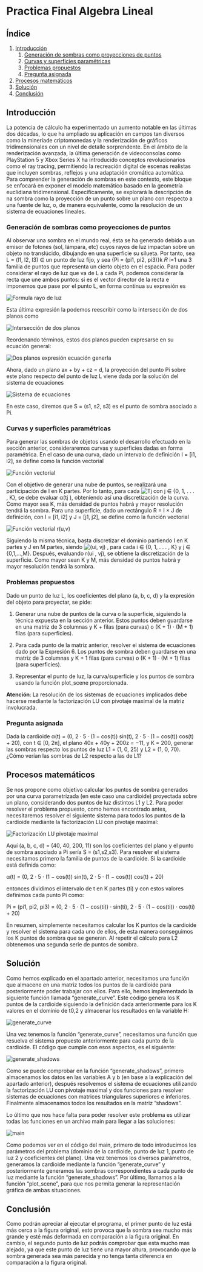 # Practica Final Algebra Lineal

## Índice
1. [Introducción](#introducción)
    1. [Generación de sombras como proyecciones de puntos](#generación-de-sombras-como-proyecciones-de-puntos)
    2. [Curvas y superficies paramétricas](#curvas-y-superficies-paramétricas)
    3. [Problemas propuestos](#problemas-propuestos)
    4. [Pregunta asignada](#pregunta-asignada) 
2. [Procesos matemáticos](#procesos-matemáticos)
3. [Solución](#solución)
4. [Conclusión](#conclusión)

## Introducción

La potencia de cálculo ha experimentado un aumento notable en las últimas dos décadas, lo que ha ampliado su aplicación en campos tan diversos como la mineríade criptomonedas y la renderización de gráficos tridimensionales con un nivel de detalle sorprendente. En el ámbito de la renderización avanzada, la última generación de videoconsolas como PlayStation 5 y Xbox Series X ha introducido conceptos revolucionarios como el ray tracing, permitiendo la recreación digital de escenas realistas que incluyen sombras, reflejos y una adaptación cromática automática.
Para comprender la generación de sombras en este contexto, este bloque se enfocará en exponer el modelo matemático basado en la geometría euclidiana tridimensional. Específicamente, se explorará la descripción de  na sombra como la proyección de un punto sobre un plano con respecto a una fuente de luz, o, de manera equivalente, como la resolución de un sistema de ecuaciones lineales.

### Generación de sombras como proyecciones de puntos

Al observar una sombra en el mundo real, ésta se ha generado debido a un emisor de fotones (sol, lámpara, etc) cuyos rayos de luz impactan sobre un objeto no translúcido, dibujando en una superficie su silueta.
Por tanto, sea L = (l1, l2, l3) ∈ un punto de luz fijo, y sea {Pi = (pi1, pi2, pi3)}k 𝑅 i=1 una
3 familia de puntos que representa un cierto objeto en el espacio. Para poder considerar el rayo de luz que va de L a cada Pi, podemos considerar la recta que une ambos puntos: si es el vector director de la recta e imponemos que pase por el punto L, en forma continua su expresión es

![Formula rayo de luz](./img/formula_rayo_de_luz.jpg)

Esta última expresión la podemos reescribir como la intersección de dos planos como

![Intersección de dos planos](./img/intersección_de_dos_planos.jpg)

Reordenando términos, estos dos planos pueden expresarse en su ecuación general:

![Dos planos expresión ecuación generla](./img/dos_planos_expresion_ecuacion_general.jpg)

Ahora, dado un plano ax + by + cz = d, la proyección del punto Pi sobre este plano respecto del punto de luz L viene dada por la solución del sistema de ecuaciones

![Sistema de ecuaciones](./img/sistema_de_ecuaciones.jpg)

En este caso, diremos que S = (s1, s2, s3) es el punto de sombra asociado a Pi.

### Curvas y superficies paramétricas

Para generar las sombras de objetos usando el desarrollo efectuado en la sección anterior, consideraremos curvas y superficies dadas en forma paramétrica. En el caso de una curva, dado un intervalo de definición I = [i1, i2], se define como la función vectorial 

![Función vectorial](./img/funcion_vectorial.jpg)

Con el objetivo de generar una nube de puntos, se realizará una participación de I en K partes. Por lo tanto, para cada ![Tj](./img/tj.jpg) con j ∈ {0, 1, . . . , K}, se debe evaluar α(tj ), obteniendo así una discretización de la curva. Como mayor sea K, más densidad de puntos habrá y  mayor resolución tendrá la sombra. Para una superficie, dado un rectángulo R = I × J de definición, con I = [i1, i2] y J = [j1, j2], se define como la función vectorial

![Función vectorial r(u,v)](./img/funcion_vectorial_r(u,v).jpg)

Siguiendo la misma técnica, basta discretizar el dominio partiendo I en K partes y J en M partes, siendo ![(ui, vj)](./img/(ui,%20vj).jpg) , para cada i ∈ {0, 1, . . . , K} y j ∈ {0,1,…,M}. Después, evaluando r(ui , vj), se obtiene la discretización de la superficie. Como mayor sean K y M, más densidad de puntos habrá y mayor resolución tendrá la sombra.

### Problemas propuestos

Dado un punto de luz L, los coeficientes del plano (a, b, c, d) y la expresión del objeto para proyectar, se pide:

1. Generar una nube de puntos de la curva o la superficie, siguiendo la técnica expuesta en la sección anterior. Estos puntos deben guardarse en una matriz de 3 columnas y K + filas (para curvas) o (K + 1) · (M + 1) filas (para superficies). 

2. Para cada punto de la matriz anterior, resolver el sistema de ecuaciones dado por la Expresión 6. Los puntos de sombra deben guardarse en una matriz de 3 columnas y K + 1 filas (para curvas) o (K + 1) · (M + 1) filas (para superficies). 

3. Representar el punto de luz, la curva/superficie y los puntos de sombra usando la función plot_scene proporcionada. 

**Atención**: La resolución de los sistemas de ecuaciones implicados debe hacerse mediante la factorización LU con pivotaje maximal de la matriz involucrada. 

### Pregunta asignada

Dada la cardioide α(t) = (0, 2 · 5 · (1 − cos(t)) sin(t), 2 · 5 · (1 − cos(t)) cos(t) + 20), con t ∈ [0, 2π], el plano 40x + 40y + 200z = −11, y K = 200, generar las sombras respecto los puntos de luz L1 = (1, 0, 25) y L2 = (1, 0, 70). ¿Cómo verían las sombras de L2 respecto a las de L1?


## Procesos matemáticos

Se nos propone como objetivo calcular los puntos de sombra generados por una curva parametrizada (en este caso una cardioide) proyectada sobre un plano, considerando dos puntos de luz distintos L1 y L2. Para poder resolver el problema propuesto, como hemos encontrado antes, necesitaremos resolver el siguiente sistema para todos los puntos de la cardioide mediante la factorización LU con pivotaje maximal:

![Factorización LU pivotaje maximal](./img/factoriazaciónLUpivotaje_maximal.jpg)

Aquí (a, b, c, d) = (40, 40, 200, 11) son los coeficientes del plano y el punto de sombra asociado a Pi sería S = (s1,s2,s3). Para resolver el sistema necesitamos primero la familia de puntos de la cardioide. Si la cardioide está definida como:

α(t) = (0, 2 · 5 · (1 − cos(t)) sin(t), 2 · 5 · (1 − cos(t)) cos(t) + 20)

entonces dividimos el intervalo de t en K partes (ti) y con estos valores definimos cada punto Pi como:

Pi​ = (pi1, pi2​, pi3​) = (0, 2 ⋅ 5 ⋅ (1 − cos(ti​)) ⋅ sin(ti​), 2 ⋅ 5 ⋅ (1 − cos(ti​)) ⋅ cos(ti​) + 20)

En resumen, simplemente necesitamos calcular los K puntos de la cardioide y resolver el sistema para cada uno de ellos, de esta manera conseguimos los K puntos de sombra que se generan. Al repetir el cálculo para L2 obtenemos una segunda serie de puntos de sombra.


## Solución

Como hemos explicado en el apartado anterior, necesitamos una función que almacene en una matriz todos los puntos de la cardioide para posteriormente poder trabajar con ellos. Para ello, hemos implementado la siguiente función llamada “generate_curve”. Este código genera los  K puntos de la cardioide siguiendo la definición dada anteriormente para los K valores en el dominio de t0,2 y almacenar los resultados en la variable H:

![generate_curve](./img/generate_curve.jpg)

Una vez tenemos la función “generate_curve”, necesitamos una función que resuelva el sistema propuesto anteriormente para cada punto de la cardioide. El código que cumple con esos aspectos, es el siguiente:

![generate_shadows](./img/generate_shadows.jpg)

Como se puede comprobar en la función “generate_shadows”, primero almacenamos los datos en las variables A y b (en base a la explicación del apartado anterior), después resolvemos el sistema de ecuaciones utilizando la factorización LU con pivotaje maximal y dos funciones para resolver sistemas de ecuaciones con matrices triangulares superiores e inferiores. Finalmente almacenamos todos los resultados en la matriz ”shadows”.

Lo último que nos hace falta para poder resolver este problema es utilizar todas las funciones en un archivo main para llegar a las soluciones:

![main](./img/main.jpg)

Como podemos ver en el código del main, primero de todo introducimos los parámetros del problema (dominio de la cardioide, punto de luz 1, punto de luz 2 y coeficientes del plano). Una vez tenemos los diversos parámetros, generamos la cardioide mediante la función “generate_curve” y posteriormente generamos las sombras correspondientes a cada punto de luz mediante la función “generate_shadows”. 
Por último, llamamos a la función “plot_scene”, para que nos permita generar la representación gráfica de ambas situaciones. 


## Conclusión

Como podrán apreciar al ejecutar el programa, el primer punto de luz está más cerca a la figura original, esto provoca que la sombra sea mucho más grande y esté más deformada en comparación a la figura original.
En cambio, el segundo punto de luz podrás comprobar que esta mucho mas alejado, ya que este punto de luz tiene una mayor altura, provocando que la sombra generada sea más parecida y no tenga tanta diferencia en comparación a la figura original.
